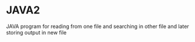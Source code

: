# JAVA2
JAVA program for reading from one file and searching in other file and later storing output in new file
